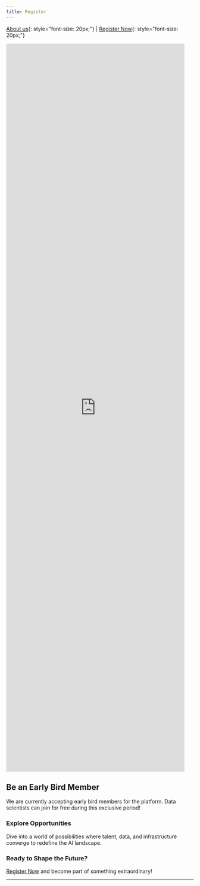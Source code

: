 ```yaml
---
title: Register
---
```


[About us](/index.md){: style="font-size: 20px;"} | [Register Now](/register.md){: style="font-size: 20px;"}

<iframe width="95%" height="50%" src="https://www.youtube.com/embed/PSqOqgNhroo" frameborder="0" allow="autoplay; encrypted-media" allowfullscreen></iframe>
<br>

## Be an Early Bird Member

We are currently accepting early bird members for the platform. Data scientists can join for free during this exclusive period!

### Explore Opportunities

Dive into a world of possibilities where talent, data, and infrastructure converge to redefine the AI landscape.

### Ready to Shape the Future?

[Register Now](https://ostrich.thedatascienceguy.online/candidates) and become part of something extraordinary!

---
